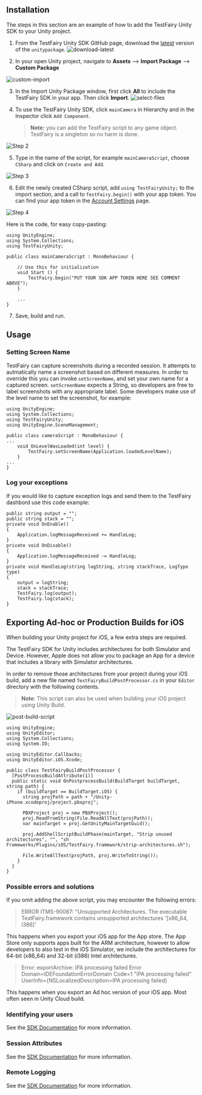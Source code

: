 
## Installation

The steps in this section are an example of how to add the TestFairy Unity SDK to your Unity project.

1. From the TestFairy Unity SDK GitHub page, download the [latest](https://github.com/testfairy/testfairy-unity-plugin/releases) version of the `unitypackage`.
   ![download-latest](/img/unity/unity-latest.png)

2. In your open Unity project, navigate to **Assets** --> **Import Package** --> **Custom Package**

  ![custom-import](/img/unity/custom-import.png)

3. In the Import Unity Package window, first click **All** to include the TestFairy SDK in your app. Then click **Import**.
   ![select-files](/img/unity/file-select.png)

4. To use the TestFairy Unity SDK, click `mainCamera` in Hierarchy and in the Inspector click `Add Component`. 
	> **Note:** you can add the TestFairy script to any game object. TestFairy is a singleton so no harm is done.

  ![Step 2](https://raw.githubusercontent.com/testfairy/testfairy-unity-plugin/master/Images/step2.png)

5. Type in the name of the script, for example `mainCameraScript`, choose `CSharp` and click on `Create and Add`.

  ![Step 3](https://raw.githubusercontent.com/testfairy/testfairy-unity-plugin/master/Images/step3.png)

6. Edit the newly created CSharp script, add `using TestFairyUnity;` to the import section, and a call to `TestFairy.begin()` with your app token. You can find your app token in the [Account Settings](https://app.testfairy.com/settings/#apptoken) page.

  ![Step 4](https://raw.githubusercontent.com/testfairy/testfairy-unity-plugin/master/Images/step4.png)

 Here is the code, for easy copy-pasting:

 ```
 using UnityEngine;
 using System.Collections;
 using TestFairyUnity;

 public class mainCameraScript : MonoBehaviour {

     // Use this for initialization
     void Start () {
         TestFairy.begin("PUT YOUR SDK APP TOKEN HERE SEE COMMENT ABOVE");
     }

     ...
 }
 ```

7. Save, build and run.

## Usage

### Setting Screen Name

TestFairy can capture screenshots during a recorded session. It attempts to autmatically name a screenshot based on different measures. In order to override this you can invoke `setScreenName`, and set your own name for a captured screen. `setScreenName` expects a String, so developers are free to label screenshots with any appropriate label. Some developers make use of the level name to set the screenshot, for example:

```
using UnityEngine;
using System.Collections;
using TestFairyUnity;
using UnityEngine.SceneManagement;

public class cameraScript : MonoBehaviour {
...
	void OnLevelWasLoaded(int level) {
		TestFairy.setScreenName(Application.loadedLevelName);
	}
...
}
```

### Log your exceptions

If you would like to capture exception logs and send them to the TestFairy dashbord use this code example:

```
public string output = "";
public string stack = "";
private void OnEnable()
{
	Application.logMessageReceived += HandleLog;
}
private void OnDisable()
{
	Application.logMessageReceived -= HandleLog;
}
private void HandleLog(string logString, string stackTrace, LogType type)
{
	output = logString;
	stack = stackTrace;
	TestFairy.log(output);
	TestFairy.log(stack);
}
```

## Exporting Ad-hoc or Production Builds for iOS

When building your Unity project for iOS, a few extra steps are required. 

The TestFairy SDK for Unity includes architectures for both Simulator and Device. However, Apple does not allow you to package an App for a device that includes a library with Simulator architectures.

In order to remove those architectures from your project during your iOS build, add a new file named `TestFairyBuildPostProcessor.cs` in your `Editor` directory with the following contents.

> **Note**: This script can also be used when building your iOS project using Unity Build.

![post-build-script](/img/unity/post-build-script.png)

```
using UnityEngine;
using UnityEditor;
using System.Collections;
using System.IO;

using UnityEditor.Callbacks;
using UnityEditor.iOS.Xcode;

public class TestFairyBuildPostProcessor {
  [PostProcessBuildAttribute(1)]
  public static void OnPostprocessBuild(BuildTarget buildTarget, string path) {
    if (buildTarget == BuildTarget.iOS) {
      string projPath = path + "/Unity-iPhone.xcodeproj/project.pbxproj";

      PBXProject proj = new PBXProject();
      proj.ReadFromString(File.ReadAllText(projPath));
      var mainTarget = proj.GetUnityMainTargetGuid();

      proj.AddShellScriptBuildPhase(mainTarget, "Strip unused architectures", "", "sh Frameworks/Plugins/iOS/TestFairy.framework/strip-architectures.sh");

      File.WriteAllText(projPath, proj.WriteToString());
    }
  }
}

```

### Possible errors and solutions

If you omit adding the above script, you may encounter the following errors:

> ERROR ITMS-90087: "Unsupported Architectures. The executable TestFairy.framework contains unsupported architectures '[x86_64, i386]'

This happens when you export your iOS app for the App store. The App Store only supports apps built for the ARM architecture, however to allow developers to also test in the iOS Simulator, we include the architectures for 64-bit (x86_64) and 32-bit (i386) Intel architectures.

> Error: exportArchive: IPA processing failed
> Error Domain=IDEFoundationErrorDomain Code=1 "IPA processing failed" UserInfo={NSLocalizedDescription=IPA processing failed}

This happens when you export an Ad hoc version of your iOS app. Most often seen in Unity Cloud build.

### Identifying your users

See the [SDK Documentation](https://docs.testfairy.com/SDK/Identifying_Your_Users.html#unity) for more information.

### Session Attributes

See the [SDK Documentation](https://docs.testfairy.com/SDK/Session_Attributes.html#unity) for more information.

### Remote Logging

See the [SDK Documentation](https://docs.testfairy.com/SDK/Remote_Logging.html#unity) for more information.
